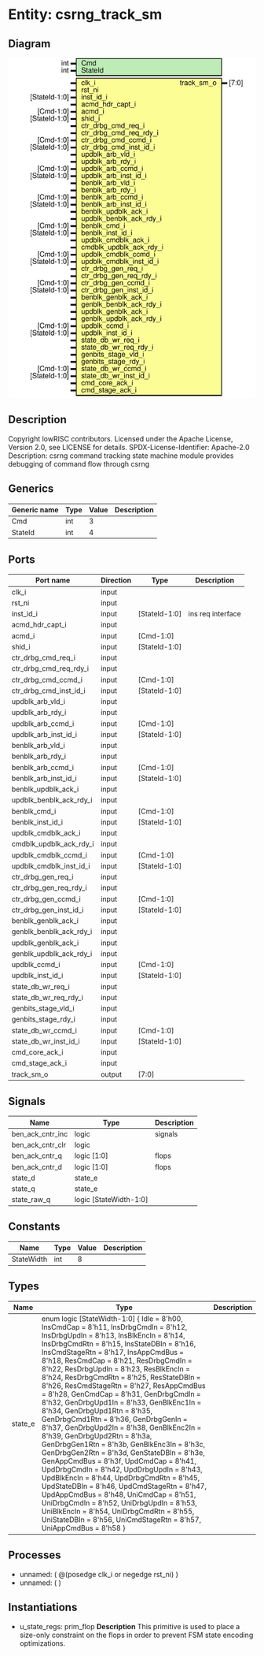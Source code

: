 # Entity: csrng_track_sm

## Diagram

![Diagram](csrng_track_sm.svg "Diagram")
## Description

Copyright lowRISC contributors.
 Licensed under the Apache License, Version 2.0, see LICENSE for details.
 SPDX-License-Identifier: Apache-2.0
 Description: csrng command tracking state machine module
   provides debugging of command flow through csrng
 
## Generics

| Generic name | Type | Value | Description |
| ------------ | ---- | ----- | ----------- |
| Cmd          | int  | 3     |             |
| StateId      | int  | 4     |             |
## Ports

| Port name               | Direction | Type          | Description       |
| ----------------------- | --------- | ------------- | ----------------- |
| clk_i                   | input     |               |                   |
| rst_ni                  | input     |               |                   |
| inst_id_i               | input     | [StateId-1:0] | ins req interface |
| acmd_hdr_capt_i         | input     |               |                   |
| acmd_i                  | input     | [Cmd-1:0]     |                   |
| shid_i                  | input     | [StateId-1:0] |                   |
| ctr_drbg_cmd_req_i      | input     |               |                   |
| ctr_drbg_cmd_req_rdy_i  | input     |               |                   |
| ctr_drbg_cmd_ccmd_i     | input     | [Cmd-1:0]     |                   |
| ctr_drbg_cmd_inst_id_i  | input     | [StateId-1:0] |                   |
| updblk_arb_vld_i        | input     |               |                   |
| updblk_arb_rdy_i        | input     |               |                   |
| updblk_arb_ccmd_i       | input     | [Cmd-1:0]     |                   |
| updblk_arb_inst_id_i    | input     | [StateId-1:0] |                   |
| benblk_arb_vld_i        | input     |               |                   |
| benblk_arb_rdy_i        | input     |               |                   |
| benblk_arb_ccmd_i       | input     | [Cmd-1:0]     |                   |
| benblk_arb_inst_id_i    | input     | [StateId-1:0] |                   |
| benblk_updblk_ack_i     | input     |               |                   |
| updblk_benblk_ack_rdy_i | input     |               |                   |
| benblk_cmd_i            | input     | [Cmd-1:0]     |                   |
| benblk_inst_id_i        | input     | [StateId-1:0] |                   |
| updblk_cmdblk_ack_i     | input     |               |                   |
| cmdblk_updblk_ack_rdy_i | input     |               |                   |
| updblk_cmdblk_ccmd_i    | input     | [Cmd-1:0]     |                   |
| updblk_cmdblk_inst_id_i | input     | [StateId-1:0] |                   |
| ctr_drbg_gen_req_i      | input     |               |                   |
| ctr_drbg_gen_req_rdy_i  | input     |               |                   |
| ctr_drbg_gen_ccmd_i     | input     | [Cmd-1:0]     |                   |
| ctr_drbg_gen_inst_id_i  | input     | [StateId-1:0] |                   |
| benblk_genblk_ack_i     | input     |               |                   |
| genblk_benblk_ack_rdy_i | input     |               |                   |
| updblk_genblk_ack_i     | input     |               |                   |
| genblk_updblk_ack_rdy_i | input     |               |                   |
| updblk_ccmd_i           | input     | [Cmd-1:0]     |                   |
| updblk_inst_id_i        | input     | [StateId-1:0] |                   |
| state_db_wr_req_i       | input     |               |                   |
| state_db_wr_req_rdy_i   | input     |               |                   |
| genbits_stage_vld_i     | input     |               |                   |
| genbits_stage_rdy_i     | input     |               |                   |
| state_db_wr_ccmd_i      | input     | [Cmd-1:0]     |                   |
| state_db_wr_inst_id_i   | input     | [StateId-1:0] |                   |
| cmd_core_ack_i          | input     |               |                   |
| cmd_stage_ack_i         | input     |               |                   |
| track_sm_o              | output    | [7:0]         |                   |
## Signals

| Name             | Type                   | Description |
| ---------------- | ---------------------- | ----------- |
| ben_ack_cntr_inc | logic                  | signals     |
| ben_ack_cntr_clr | logic                  |             |
| ben_ack_cntr_q   | logic [1:0]            | flops       |
| ben_ack_cntr_d   | logic [1:0]            | flops       |
| state_d          | state_e                |             |
| state_q          | state_e                |             |
| state_raw_q      | logic [StateWidth-1:0] |             |
## Constants

| Name       | Type | Value | Description |
| ---------- | ---- | ----- | ----------- |
| StateWidth | int  | 8     |             |
## Types

| Name    | Type                                                                                                                                                                                                                                                                                                                                                                                                                                                                                                                                                                                                                                                                                                                                                                                                                                                                                                                                                                                                                                                                                                                                                                                                                                                                                                                                                                                                                                 | Description |
| ------- | ------------------------------------------------------------------------------------------------------------------------------------------------------------------------------------------------------------------------------------------------------------------------------------------------------------------------------------------------------------------------------------------------------------------------------------------------------------------------------------------------------------------------------------------------------------------------------------------------------------------------------------------------------------------------------------------------------------------------------------------------------------------------------------------------------------------------------------------------------------------------------------------------------------------------------------------------------------------------------------------------------------------------------------------------------------------------------------------------------------------------------------------------------------------------------------------------------------------------------------------------------------------------------------------------------------------------------------------------------------------------------------------------------------------------------------ | ----------- |
| state_e | enum logic [StateWidth-1:0] {     Idle           = 8'h00,     InsCmdCap      = 8'h11,     InsDrbgCmdIn   = 8'h12,     InsDrbgUpdIn   = 8'h13,     InsBlkEncIn    = 8'h14,     InsDrbgCmdRtn  = 8'h15,     InsStateDBIn   = 8'h16,     InsCmdStageRtn = 8'h17,     InsAppCmdBus   = 8'h18,      ResCmdCap      = 8'h21,     ResDrbgCmdIn   = 8'h22,     ResDrbgUpdIn   = 8'h23,     ResBlkEncIn    = 8'h24,     ResDrbgCmdRtn  = 8'h25,     ResStateDBIn   = 8'h26,     ResCmdStageRtn = 8'h27,     ResAppCmdBus   = 8'h28,      GenCmdCap      = 8'h31,     GenDrbgCmdIn   = 8'h32,     GenDrbgUpd1In  = 8'h33,     GenBlkEnc1In   = 8'h34,     GenDrbgUpd1Rtn = 8'h35,     GenDrbgCmd1Rtn = 8'h36,     GenDrbgGenIn   = 8'h37,     GenDrbgUpd2In  = 8'h38,     GenBlkEnc2In   = 8'h39,     GenDrbgUpd2Rtn = 8'h3a,     GenDrbgGen1Rtn = 8'h3b,     GenBlkEnc3In   = 8'h3c,     GenDrbgGen2Rtn = 8'h3d,     GenStateDBIn   = 8'h3e,     GenAppCmdBus   = 8'h3f,      UpdCmdCap      = 8'h41,     UpdDrbgCmdIn   = 8'h42,     UpdDrbgUpdIn   = 8'h43,     UpdBlkEncIn    = 8'h44,     UpdDrbgCmdRtn  = 8'h45,     UpdStateDBIn   = 8'h46,     UpdCmdStageRtn = 8'h47,     UpdAppCmdBus   = 8'h48,      UniCmdCap      = 8'h51,     UniDrbgCmdIn   = 8'h52,     UniDrbgUpdIn   = 8'h53,     UniBlkEncIn    = 8'h54,     UniDrbgCmdRtn  = 8'h55,     UniStateDBIn   = 8'h56,     UniCmdStageRtn = 8'h57,     UniAppCmdBus   = 8'h58   } |             |
## Processes
- unnamed: ( @(posedge clk_i or negedge rst_ni) )
- unnamed: (  )
## Instantiations

- u_state_regs: prim_flop
**Description**
This primitive is used to place a size-only constraint on the
flops in order to prevent FSM state encoding optimizations.

